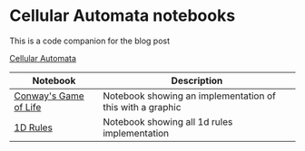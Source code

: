 # Cellular Automata notebooks

This is a code companion for the blog post

[Cellular Automata](http://programmer.ie/post/ca/)

| Notebook | Description |
| ----- | ----- |
|[Conway's Game of Life](/notebooks/conways_game_of_life.ipynb)| Notebook showing an implementation of this with a graphic|  
|[1D Rules](/notebooks/rules.ipynb)| Notebook showing all 1d rules implementation|

